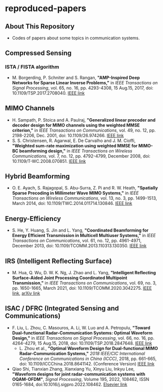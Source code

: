 # reproduced-papers

## About This Repository
* Codes of papers about some topics in communication systems.

## Compressed Sensing
### ISTA / FISTA algorithm
* M. Borgerding, P. Schniter and S. Rangan, __"AMP-Inspired Deep Networks for Sparse Linear Inverse Problems,"__ in _IEEE Transactions on Signal Processing_, vol. 65, no. 16, pp. 4293-4308, 15 Aug.15, 2017, doi: 10.1109/TSP.2017.2708040. [IEEE link](https://ieeexplore.ieee.org/document/7934066)

## MIMO Channels
* H. Sampath, P. Stoica and A. Paulraj, __"Generalized linear precoder and decoder design for MIMO channels using the weighted MMSE criterion,"__ in _IEEE Transactions on Communications_, vol. 49, no. 12, pp. 2198-2206, Dec. 2001, doi: 10.1109/26.974266. [IEEE link](https://ieeexplore.ieee.org/document/974266)
* S. S. Christensen, R. Agarwal, E. De Carvalho and J. M. Cioffi, __"Weighted sum-rate maximization using weighted MMSE for MIMO-BC beamforming design,"__ in _IEEE Transactions on Wireless Communications_, vol. 7, no. 12, pp. 4792-4799, December 2008, doi: 10.1109/T-WC.2008.070851. [IEEE link](https://ieeexplore.ieee.org/document/4712693)

## Hybrid Beamforming
* O. E. Ayach, S. Rajagopal, S. Abu-Surra, Z. Pi and R. W. Heath, __"Spatially Sparse Precoding in Millimeter Wave MIMO Systems,"__ in _IEEE Transactions on Wireless Communications_, vol. 13, no. 3, pp. 1499-1513, March 2014, doi: 10.1109/TWC.2014.011714.130846. [IEEE link](https://ieeexplore.ieee.org/document/6717211)

## Energy-Efficiency
* S. He, Y. Huang, S. Jin and L. Yang, __"Coordinated Beamforming for Energy Efficient Transmission in Multicell Multiuser Systems,"__ in _IEEE Transactions on Communications_, vol. 61, no. 12, pp. 4961-4971, December 2013, doi: 10.1109/TCOMM.2013.110313.130350. [IEEE link](https://ieeexplore.ieee.org/abstract/document/6657837)

## IRS (Intelligent Reflecting Surface)
* M. Hua, Q. Wu, D. W. K. Ng, J. Zhao and L. Yang, __"Intelligent Reflecting Surface-Aided Joint Processing Coordinated Multipoint Transmission,"__ in _IEEE Transactions on Communications_, vol. 69, no. 3, pp. 1650-1665, March 2021, doi: 10.1109/TCOMM.2020.3042275. [IEEE link](https://ieeexplore.ieee.org/document/9279253), [arXiv link](https://arxiv.org/abs/2003.13909)

## ISAC / DFRC (Integrated Sensing and Communications)
* F. Liu, L. Zhou, C. Masouros, A. Li, W. Luo and A. Petropulu, __"Toward Dual-functional Radar-Communication Systems: Optimal Waveform Design,"__ in _IEEE Transactions on Signal Processing_, vol. 66, no. 16, pp. 4264-4279, 15 Aug.15, 2018, doi: 10.1109/TSP.2018.2847648. [IEEE link](https://ieeexplore.ieee.org/document/8386661)
  * L. Zhou et al., __"Optimal Waveform Design for Dual-functional MIMO Radar-Communication Systems,"__ _2018 IEEE/CIC International Conference on Communications in China (ICCC)_, 2018, pp. 661-665, doi: 10.1109/ICCChina.2018.8641142. (Conference Version) [IEEE link](https://ieeexplore.ieee.org/document/8641142)
* Qiao Shi, Tianxian Zhang, Xianxiang Yu, Xinyu Liu, Inkyu Lee, __"Waveform designs for joint radar-communication systems with OQAM-OFDM"__, _Signal Processing_, Volume 195, 2022, 108462, ISSN 0165-1684, doi:10.1016/j.sigpro.2022.108462. [Elsevier link](https://www.sciencedirect.com/science/article/pii/S0165168422000093)
